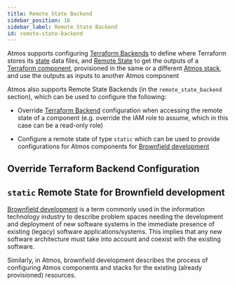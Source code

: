 ```yaml
---
title: Remote State Backend
sidebar_position: 16
sidebar_label: Remote State Backend
id: remote-state-backend
---
```


Atmos supports configuring [Terraform Backends](/core-concepts/components/terraform-backends) to define where
Terraform stores its [state](https://developer.hashicorp.com/terraform/language/state) data files,
and [Remote State](/core-concepts/components/remote-state) to get the outputs
of a [Terraform component](/core-concepts/components), provisioned in the same or a
different [Atmos stack](/core-concepts/stacks), and use
the outputs as inputs to another Atmos component

Atmos also supports Remote State Backends (in the `remote_state_backend` section), which can be used to configure the
following:

- Override [Terraform Backend](/core-concepts/components/terraform-backends) configuration when accessing the
  remote state of a component (e.g. override the IAM role to assume, which in this case can be a read-only role)

- Configure a remote state of type `static` which can be used to provide configurations for Atmos components for
  [Brownfield development](https://en.wikipedia.org/wiki/Brownfield_(software_development))

## Override Terraform Backend Configuration

## `static` Remote State for Brownfield development

[Brownfield development](https://en.wikipedia.org/wiki/Brownfield_(software_development)) is a term commonly used in the
information technology industry to describe problem spaces needing the development and deployment of new software
systems in the immediate presence of existing (legacy) software applications/systems. This implies that any new software
architecture must take into account and coexist with the existing software. 

Similarly, in Atmos, brownfield development describes the process of configuring Atmos components and stacks for the
existing (already provisioned) resources.

